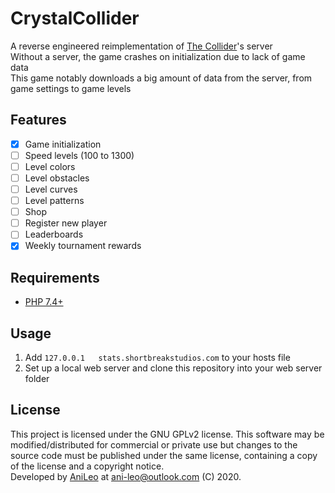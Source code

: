 # CrystalCollider
A reverse engineered reimplementation of [The Collider](https://store.steampowered.com/app/319550/The_Collider/)'s server <br>
Without a server, the game crashes on initialization due to lack of game data <br>
This game notably downloads a big amount of data from the server, from game settings to game levels

## Features
- [x] Game initialization
- [ ] Speed levels (100 to 1300)
- [ ] Level colors
- [ ] Level obstacles
- [ ] Level curves
- [ ] Level patterns
- [ ] Shop
- [ ] Register new player
- [ ] Leaderboards
- [x] Weekly tournament rewards

## Requirements
- [PHP 7.4+](https://secure.php.net/downloads.php)

## Usage
1. Add `127.0.0.1	stats.shortbreakstudios.com` to your hosts file
2. Set up a local web server and clone this repository into your web server folder

## License
This project is licensed under the GNU GPLv2 license. This software may be modified/distributed for commercial or private use but changes to the source code must be published under the same license, containing a copy of the license and a copyright notice. <br>
Developed by [AniLeo](https://github.com/AniLeo) at ani-leo@outlook.com (C) 2020.
